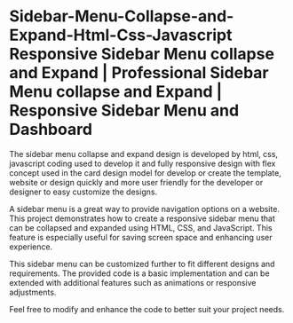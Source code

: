 # Sidebar-Menu-Collapse-and-Expand-Html-Css-Javascript Responsive Sidebar Menu collapse and Expand | Professional Sidebar Menu collapse and Expand | Responsive Sidebar Menu and Dashboard
The  sidebar menu collapse and expand design is developed by html, css, javascript coding used to develop it and fully responsive design with flex concept used in the card design model for develop or create the template, website or design quickly and more user friendly for the developer or designer to easy customize the designs.


A sidebar menu is a great way to provide navigation options on a website. This project demonstrates how to create a responsive sidebar menu that can be collapsed and expanded using HTML, CSS, and JavaScript. This feature is especially useful for saving screen space and enhancing user experience.


This sidebar menu can be customized further to fit different designs and requirements. The provided code is a basic implementation and can be extended with additional features such as animations or responsive adjustments.

Feel free to modify and enhance the code to better suit your project needs.

